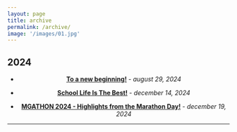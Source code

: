 ```yaml
---
layout: page
title: archive
permalink: /archive/
image: '/images/01.jpg'
---
```

## 2024

<div style="text-align: center;">
  
- **[To a new beginning!](https://mgse-blogs.github.io/2024/08/29/to-a-new-beginning/)** - *august 29, 2024*

- **[School Life Is The Best!](https://mgse-blogs.github.io/2024/12/14/School-Life-Is-The-Best/)** - *december 14, 2024*

- **[MGATHON 2024 - Highlights from the Marathon Day!](https://mgse-blogs.github.io/2024/12/19/mgathon/)** - *december 19, 2024*
  
</div>
  
<hr>
